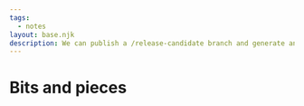 ```yaml
---
tags:
  - notes
layout: base.njk
description: We can publish a /release-candidate branch and generate another version.
---
```


# Bits and pieces

